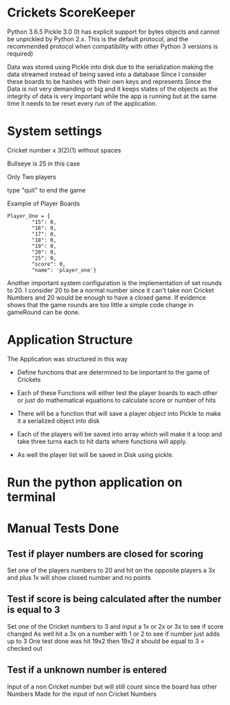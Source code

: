 # Crickets ScoreKeeper
Python 3.6.5
Pickle 3.0 (It has explicit support for bytes objects and cannot be unpickled by Python 2.x. This is the default protocol, and the recommended protocol when compatibility with other Python 3 versions is required)

Data was stored using Pickle into disk due to the serialization making the data streamed instead of being saved into a database
Since I consider these boards to be hashes with their own keys and represents
	Since the Data is not very demanding or big and it keeps states of the objects as the integrity of data is very important while the app is running
	but at the same time it needs to be reset every run of the application.
# System settings
Cricket number x 3(2)(1) without spaces

Bullseye is 25 in this case

Only Two players

type "quit" to end the game

Example of Player Boards

```
Player_One = {
        "15": 0,
        "16": 0,
        "17": 0,
        "18": 0,
        "19": 0,
        "20": 0,
        "25": 0,
        "score": 0,
        "name": 'player_one'}
```
Another important system configuration is the implementation of set rounds to 20.
I consider 20 to be a normal number since it can't take non Cricket Numbers and 20 would be enough to have a closed game.
If evidence shows that the game rounds are too little a simple code change in gameRound can be done.

# Application Structure

The Application was structured in this way

- Define functions that are determined to be important to the game of Crickets

- Each of these Functions will either test the player boards to each other or just do mathematical equations to calculate score or number of hits

- There will be a function that will save a player object into Pickle to make it a serialized object into disk

- Each of the players will be saved into array which will make it a loop and take three turns each to hit darts where functions will apply.

- As well the player list will be saved in Disk using pickle.



# Run the python application on terminal


# Manual Tests Done

## Test if player numbers are closed for scoring
Set one of the players numbers to 20 and hit on the opposite players a 3x and plus 1x
will show closed number and no points

## Test if score is being calculated after the number is equal to 3

Set one of the Cricket numbers to 3 and input a 1x or 2x or 3x to see if score changed
As well hit a 3x on a number with 1 or 2 to see if number just adds up to 3
One test done was hit 19x2 then 19x2 it should be equal to 3  =  checked out

## Test if a unknown number is entered

Input of a non Cricket number but will still count since the board has other Numbers
Made for the input of non Cricket Numbers
